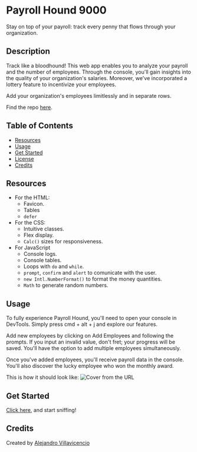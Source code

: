 # Payroll Hound 9000
Stay on top of your payroll: track every penny that flows through your organization.

## Description
Track like a bloodhound! This web app enables you to analyze your payroll and the number of employees. Through the console, you'll gain insights into the quality of your organization's salaries. Moreover, we've incorporated a lottery feature to incentivize your employees.

Add your organization's employees limitlessly and in separate rows.

Find the repo [here](https://github.com/AlejnadroVill/Third-Challenge).

## Table of Contents
- [Resources](#resources)
- [Usage](#usage)
- [Get Started](#get-started)
- [License](#license)
- [Credits](#credits)

## Resources
* For the HTML:
    * Favicon.
    * Tables
    * `defer`
* For the CSS:
    * Intuitive classes.
    * Flex display.
    * ```Calc()``` sizes for responsiveness.
* For JavaScript
    * Console logs.
    * Console tables.
    * Loops with `do` and `while`.
    * `prompt`, `confirm` and `alert` to comunicate with the user.
    * `new Intl.NumberFormat()` to format the money quantities.
    * `Math` to generate random numbers.

## Usage
To fully experience Payroll Hound, you'll need to open your console in DevTools. Simply press cmd + alt + j and explore our features.

Add new employees by clicking on Add Employees and following the prompts. If you input an invalid value, don't fret; your progress will be saved. You'll have the option to add multiple employees simultaneously.

Once you've added employees, you'll receive payroll data in the console. You'll also discover the lucky employee who won the monthly award.

This is how it should look like:
![Cover from the URL](./Develop/Images/PrH9000_Demo.gif)

## Get Started
[Click here](https://alejnadrovill.github.io/Third-Challenge/), and start sniffing!

## Credits
Created by [Alejandro Villavicencio](https://github.com/AlejnadroVill)